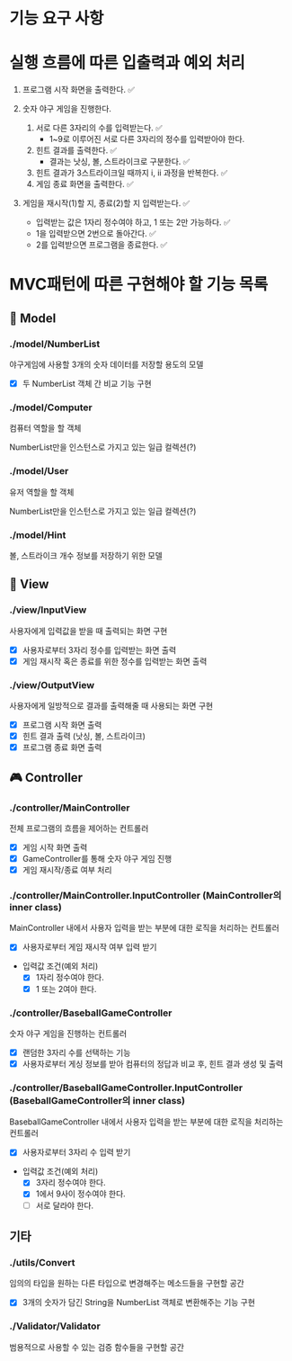 # 기능 요구 사항

# 실행 흐름에 따른 입출력과 예외 처리

1. 프로그램 시작 화면을 출력한다. ✅

2. 숫자 야구 게임을 진행한다.
    1. 서로 다른 3자리의 수를 입력받는다. ✅
        * 1~9로 이루어진 서로 다른 3자리의 정수를 입력받아야 한다.
    2. 힌트 결과를 출력한다. ✅
        * 결과는 낫싱, 볼, 스트라이크로 구분한다. ✅
    3. 힌트 결과가 3스트라이크일 때까지 i, ii 과정을 반복한다. ✅
    4. 게임 종료 화면을 출력한다. ✅

4. 게임을 재시작(1)할 지, 종료(2)할 지 입력받는다. ✅
    * 입력받는 값은 1자리 정수여야 하고, 1 또는 2만 가능하다. ✅
    * 1을 입력받으면 2번으로 돌아간다. ✅
    * 2를 입력받으면 프로그램을 종료한다. ✅

# MVC패턴에 따른 구현해야 할 기능 목록

## 🧑 Model

### ./model/NumberList

야구게임에 사용할 3개의 숫자 데이터를 저장할 용도의 모델

* [x] 두 NumberList 객체 간 비교 기능 구현

### ./model/Computer

컴퓨터 역할을 할 객체

NumberList만을 인스턴스로 가지고 있는 일급 컬렉션(?)

### ./model/User

유저 역할을 할 객체

NumberList만을 인스턴스로 가지고 있는 일급 컬렉션(?)

### ./model/Hint

볼, 스트라이크 개수 정보를 저장하기 위한 모델

## 🔎 View

### ./view/InputView

사용자에게 입력값을 받을 때 출력되는 화면 구현

* [x] 사용자로부터 3자리 정수를 입력받는 화면 출력
* [x] 게임 재시작 혹은 종료를 위한 정수를 입력받는 화면 출력

### ./view/OutputView

사용자에게 일방적으로 결과를 출력해줄 때 사용되는 화면 구현

* [x] 프로그램 시작 화면 출력
* [x] 힌트 결과 출력 (낫싱, 볼, 스트라이크)
* [x] 프로그램 종료 화면 출력

## 🎮 Controller

### ./controller/MainController

전체 프로그램의 흐름을 제어하는 컨트롤러

* [x] 게임 시작 화면 출력
* [x] GameController를 통해 숫자 야구 게임 진행
* [x] 게임 재시작/종료 여부 처리

### ./controller/MainController.InputController (MainController의 inner class)

MainController 내에서 사용자 입력을 받는 부분에 대한 로직을 처리하는 컨트롤러

* [x] 사용자로부터 게임 재시작 여부 입력 받기
* 입력값 조건(예외 처리)
    * [x] 1자리 정수여야 한다.
    * [x] 1 또는 2여야 한다.

### ./controller/BaseballGameController

숫자 야구 게임을 진행하는 컨트롤러

* [x] 랜덤한 3자리 수를 선택하는 기능
* [x] 사용자로부터 게싱 정보를 받아 컴퓨터의 정답과 비교 후, 힌트 결과 생성 및 출력

### ./controller/BaseballGameController.InputController (BaseballGameController의 inner class)

BaseballGameController 내에서 사용자 입력을 받는 부분에 대한 로직을 처리하는 컨트롤러

* [x] 사용자로부터 3자리 수 입력 받기
* 입력값 조건(예외 처리)
    * [x] 3자리 정수여야 한다.
    * [x] 1에서 9사이 정수여야 한다.
    * [ ] 서로 달라야 한다.

## 기타

### ./utils/Convert

임의의 타입을 원하는 다른 타입으로 변경해주는 메소드들을 구현할 공간

* [x] 3개의 숫자가 담긴 String을 NumberList 객체로 변환해주는 기능 구현

### ./Validator/Validator

범용적으로 사용할 수 있는 검증 함수들을 구현할 공간